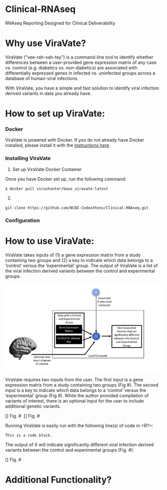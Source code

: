 # Clinical-RNAseq
RNAseq Reporting Designed for Clinical Deliverability
 
# Why use ViraVate?

ViraVate ("vee-rah-vah-tey") is a command-line tool to identify whether differences between a user-provided gene expression matrix of any case vs. control (e.g. diabetics vs. non-diabetics) are associated with differentially expressed genes in infected vs. uninfected groups across a database of human-viral infections.

With ViraVate, you have a simple and fast solution to identify viral infection derived variants in data you already have. 

# How to set up ViraVate:

### Docker

ViraVate is powered with Docker. If you do not already have Docker installed, please install it with the [instructions here](https://docs.docker.com/install/).

### Installing ViraVate

1. Set up ViraVate Docker Container

Once you have Docker set up, run the following command:

```console
$ docker pull virushunter/base_viravate:latest
```

2. 
<pre><code>git clone https://github.com/NCBI-Codeathons/Clinical-RNAseq.git
</code></pre>

### Configuration

# How to use ViraVate:

ViraVate takes inputs of (1) a gene expression matrix from a study containing two groups and (2) a key to indicate which data belongs to a ‘control’ versus the ‘experimental’ group.  The output of ViraVate is a list of the viral infection derived variants between the control and experimental groups.  

![UserInterfaceFlowChart](Figures/UserInterfaceFlowChart.png)

ViraVate requires two inputs from the user.  The first input is a gene expression matrix from a study containing two groups (Fig #).  The second input is a key to indicate which data belongs to a ‘control’ versus the ‘experimental’ group (Fig #).  While the author provided compilation of variants of interest, there is an optional input for the user to include additional genetic variants.

[] Fig. # <Image of an input gene expression matrix>
[] Fig. # <Image of an input group key>
 
 Running ViraVate is easily run with the following line(s) of code in <R?>:
 
<pre><code>This is a code block.
</code></pre>

The output of X will indicate significantly different viral infection derived variants between the control and experimental groups (Fig. #).

[] Fig. # <Image of output of ViraVate>

# Additional Functionality? 

